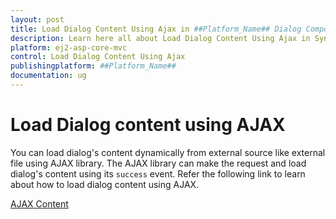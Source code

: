 ```yaml
---
layout: post
title: Load Dialog Content Using Ajax in ##Platform_Name## Dialog Component
description: Learn here all about Load Dialog Content Using Ajax in Syncfusion ##Platform_Name## Dialog component of Syncfusion Essential JS 2 and more.
platform: ej2-asp-core-mvc
control: Load Dialog Content Using Ajax
publishingplatform: ##Platform_Name##
documentation: ug
---
```



# Load Dialog content using AJAX

You can load dialog's content dynamically from external source like external file using AJAX library. The AJAX library can make the request and load dialog's content using its `success` event. Refer the following link to learn about how to load dialog content using AJAX.

[AJAX Content](https://ej2.syncfusion.com/aspnetmvc/Dialog/AjaxContent#/material)